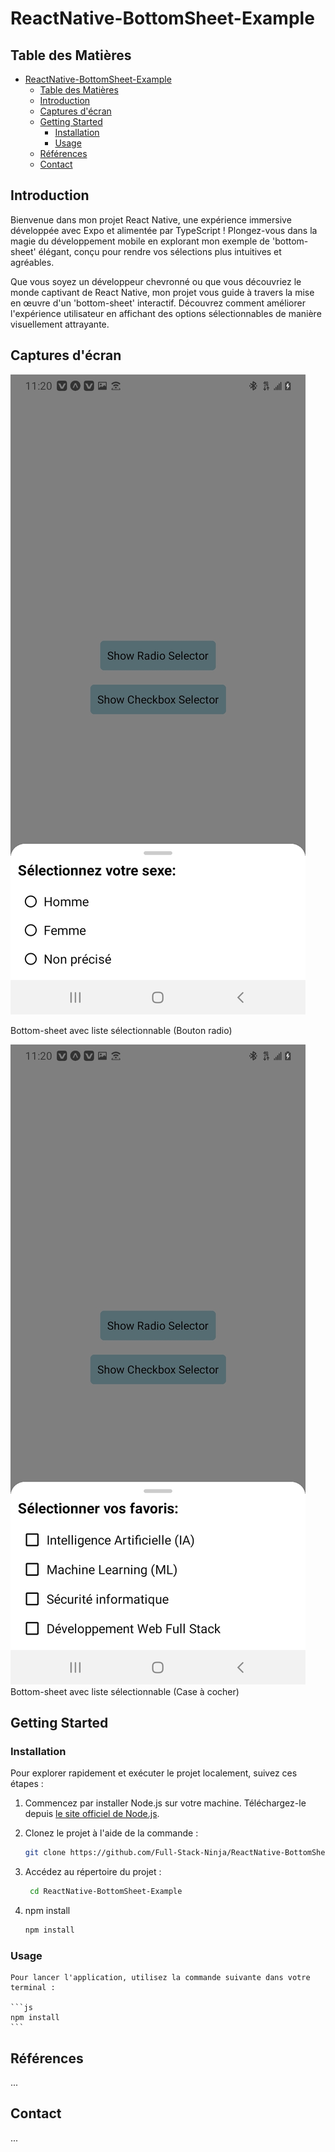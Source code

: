 # ReactNative-BottomSheet-Example

## Table des Matières

- [ReactNative-BottomSheet-Example](#reactnative-bottomsheet-example)
  - [Table des Matières](#table-des-matières)
  - [Introduction](#introduction)
  - [Captures d'écran](#captures-décran)
  - [Getting Started](#getting-started)
    - [Installation](#installation)
    - [Usage](#usage)
  - [Références](#références)
  - [Contact](#contact)

## Introduction

Bienvenue dans mon projet React Native, une expérience immersive développée avec Expo et alimentée par TypeScript ! Plongez-vous dans la magie du développement mobile en explorant mon exemple de 'bottom-sheet' élégant, conçu pour rendre vos sélections plus intuitives et agréables.

Que vous soyez un développeur chevronné ou que vous découvriez le monde captivant de React Native, mon projet vous guide à travers la mise en œuvre d'un 'bottom-sheet' interactif. Découvrez comment améliorer l'expérience utilisateur en affichant des options sélectionnables de manière visuellement attrayante.

## Captures d'écran
![Image 1](./assets/image/preview-1.jpg)

Bottom-sheet avec liste sélectionnable (Bouton radio)

![Image 2](./assets/image/preview-2.jpg)
Bottom-sheet avec liste sélectionnable (Case à cocher)

## Getting Started

### Installation

Pour explorer rapidement et exécuter le projet localement, suivez ces étapes :

1. Commencez par installer Node.js sur votre machine. Téléchargez-le depuis [le site officiel de Node.js](https://nodejs.org/).

2. Clonez le projet à l'aide de la commande :
   
   ```bash
   git clone https://github.com/Full-Stack-Ninja/ReactNative-BottomSheet-Example.git
    ```
3. Accédez au répertoire du projet :
   
   ```bash
    cd ReactNative-BottomSheet-Example
    ```
4. npm install

    ```bash
    npm install
    ```
### Usage

    Pour lancer l'application, utilisez la commande suivante dans votre terminal :

    ```js
    npm install
    ```
## Références
...

## Contact
...
